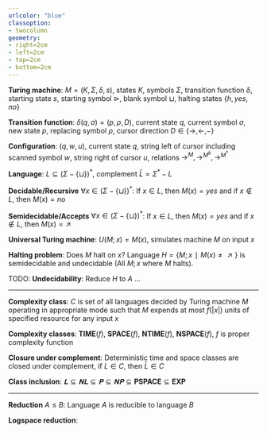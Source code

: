 ```yaml
---
urlcolor: "blue"
classoption:
- twocolumn
geometry:
- right=2cm
- left=2cm
- top=2cm
- bottom=2cm
---
```


<!-- O-notation -->

<!-- k-tape Turing machine -->

<!-- nondeterministic Turing machine -->

**Turing machine**: $M=(K,Σ,δ,s)$, states $K$, symbols $Σ$, transition function $δ$, starting state $s$, starting symbol  $⊳$, blank symbol $⊔$, halting states $\{h,yes,no\}$

**Transition function**: $δ(q,σ)=(p,ρ,D)$, current state $q$, current symbol $σ$, new state $p$, replacing symbol $ρ$, cursor direction $D∈\{→,←,-\}$

**Configuration**: $(q,w,u)$, current state $q$, string left of cursor including scanned symbol $w$, string right of cursor $u$, relations $→^M,→^{M^k},→^{M^*}$

**Language**: $L⊆(Σ-\{⊔\})^*$, complement $\bar{L}=Σ^*-L$

**Decidable/Recursive** $∀x∈(Σ-\{⊔\})^*$: If $x∈L$, then $M(x)=yes$ and if $x∉L$, then $M(x)=no$

**Semidecidable/Accepts** $∀x∈(Σ-\{⊔\})^*$: If $x∈L$, then $M(x)=yes$ and if $x∉L$, then $M(x)=↗$

**Universal Turing machine**: $U(M;x)=M(x)$, simulates machine $M$ on input $x$

**Halting problem**: Does $M$ halt on $x$? Language $H=\{M;x ∣ M(x)≠↗\}$ is semidecidable and undecidable (All $M;x$ where $M$ halts).

TODO: **Undecidability**: Reduce $H$ to $A$ ...

---

**Complexity class**: $C$ is set of all languages decided by Turing machine $M$ operating in appropriate mode such that $M$ expends at most $f(|x|)$ units of specified resource for any input $x$

**Complexity classes**: $\mathbf{TIME}(f)$, $\mathbf{SPACE}(f)$, $\mathbf{NTIME}(f)$, $\mathbf{NSPACE}(f)$, $f$ is proper complexity function

**Closure under complement**: Deterministic time and space classes are closed under complement, if $L∈C$, then $\bar{L}∈C$

**Class inclusion**: $𝐋⊆𝐍𝐋⊆𝐏⊆𝐍𝐏⊆\mathbf{PSPACE}⊆\mathbf{EXP}$

---

**Reduction** $A≤B$: Language $A$ is reducible to language $B$

**Logspace reduction**: 
